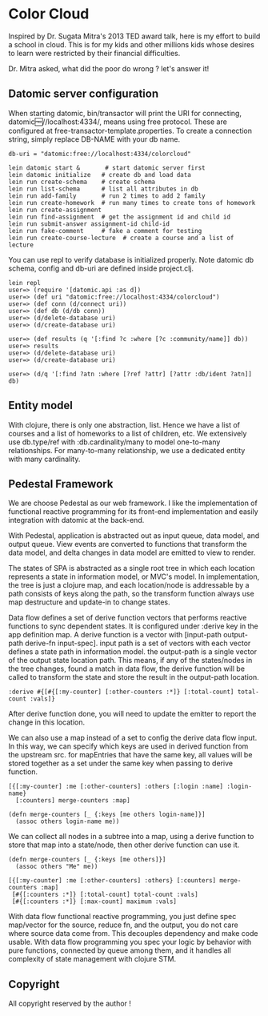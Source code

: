 # Color Cloud

Inspired by Dr. Sugata Mitra's 2013 TED award talk, here is my effort to build a school in cloud. This is for my kids and other millions kids whose desires to learn were restricted by their financial difficulties.

Dr. Mitra asked, what did the poor do wrong ? let's answer it!


## Datomic server configuration

When starting datomic, bin/transactor will print the URI for connecting,
datomic:free://localhost:4334/<DB-NAME>, means using free protocol. These are configured at free-transactor-template.properties.
To create a connection string, simply replace DB-NAME with your db name.

    db-uri = "datomic:free://localhost:4334/colorcloud"

    lein datomic start &       # start datomic server first
    lein datomic initialize   # create db and load data
    lein run create-schema    # create schema
    lein run list-schema      # list all attributes in db
    lein run add-family       # run 2 times to add 2 family
    lein run create-homework  # run many times to create tons of homework
    lein run create-assignment
    lein run find-assignment  # get the assignment id and child id
    lein run submit-answer assignment-id child-id 
    lein run fake-comment     # fake a comment for testing
    lein run create-course-lecture  # create a course and a list of lecture

You can use repl to verify database is initialized properly. Note datomic db schema, config and db-uri are defined inside project.clj.


    lein repl
    user=> (require '[datomic.api :as d])
    user=> (def uri "datomic:free://localhost:4334/colorcloud")
    user=> (def conn (d/connect uri))
    user=> (def db (d/db conn))
    user=> (d/delete-database uri)
    user=> (d/create-database uri)

    user=> (def results (q '[:find ?c :where [?c :community/name]] db))
    user=> results
    user=> (d/delete-database uri)
    user=> (d/create-database uri)

    user=> (d/q '[:find ?atn :where [?ref ?attr] [?attr :db/ident ?atn]] db)

## Entity model

With clojure, there is only one abstraction, list. Hence we have a list of courses and a list of homeworks to a list of children, etc. We extensively use db.type/ref with :db.cardinality/many to model one-to-many relationships. For many-to-many relationship, we use a dedicated entity with many cardinality.


## Pedestal Framework

We are choose Pedestal as our web framework. I like the implementation of functional reactive programming for its front-end implementation and easily integration with datomic at the back-end.

With Pedestal, application is abstracted out as input queue, data model, and output queue. View events are converted to functions that transform the data model, and delta changes in data model are emitted to view to render.

The states of SPA is abstracted as a single root tree in which each location represents a state in information model, or MVC's model. In implementation, the tree is just a clojure map, and each location/node is addressable by a path consists of keys along the path, so the transform function always use map destructure and update-in to change states.

Data flow defines a set of derive function vectors that performs reactive functions to sync dependent states. It is configured under :derive key in the app definition map.
A derive function is a vector with [input-path output-path derive-fn input-spec].
input path is a set of vectors with each vector defines a state path in information model. the output-path is a single vector of the output state location path.
This means, if any of the states/nodes in the tree changes, found a match in data flow, the derive function will be called to transform the state and store the result in the output-path location.

    :derive #{[#{[:my-counter] [:other-counters :*]} [:total-count] total-count :vals]}

After derive function done, you will need to update the emitter to report the change in this location.

We can also use a map instead of a set to config the derive data flow input. In this way, we can specify which keys are used in derived function from the upstream src.
for mapEntries that have the same key, all values will be stored together as a set under the same key when passing to derive function.

    [{[:my-counter] :me [:other-counters] :others [:login :name] :login-name} 
      [:counters] merge-counters :map]

    (defn merge-counters [_ {:keys [me others login-name]}]
      (assoc others login-name me))

We can collect all nodes in a subtree into a map, using a derive function to store that map into a state/node, then other derive function can use it.
  
    (defn merge-counters [_ {:keys [me others]}]
      (assoc others "Me" me))

    [{[:my-counter] :me [:other-counters] :others} [:counters] merge-counters :map]
     [#{[:counters :*]} [:total-count] total-count :vals]
     [#{[:counters :*]} [:max-count] maximum :vals]

With data flow functional reactive programming, you just define spec map/vector for the source, reduce fn, and the output, you do not care where source data come from. This decouples dependency and make code usable. With data flow programming you spec your logic by behavior with pure functions, connected by queue among them, and it handles all complexity of state management with clojure STM.


## Copyright

All copyright reserved by the author !
